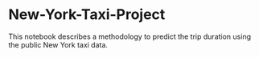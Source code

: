 # New-York-Taxi-Project
This notebook describes a methodology to predict the trip duration using the public New York taxi data.
